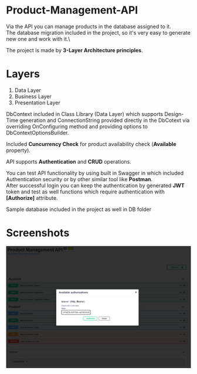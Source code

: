 # Product-Management-API

Via the API you can manage products in the database assigned to it.\
The database migration included in the project, so it's very easy to generate new one and work with it.\

The project is made by **3-Layer Architecture principles**.

# Layers 
1. Data Layer
2. Business Layer
3. Presentation Layer

DbContext included in Class Library (Data Layer) which supports Design-Time generation and ConnectionString provided directly in the DbCotext via overriding OnConfiguring method and providing options to DbContextOptionsBuilder.

Included **Cuncurrency Check** for product availability check (**Available** property).

API supports **Authentication** and **CRUD** operations.

You can test API functionality by using built in Swagger in which included Authentication security or by other similar tool like **Postman**.\
After successful login you can keep the authentication by generated **JWT** token and test as well functions which require authentication with **[Authorize]** attribute.

Sample database included in the project as well in DB folder

# Screenshots
![Swagger](images/Swagger.png)
